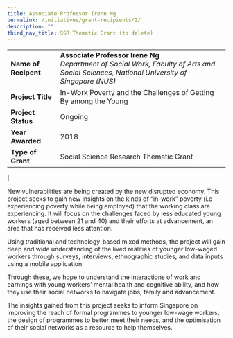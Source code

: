 ```yaml
---
title: Associate Professor Irene Ng
permalink: /initiatives/grant-recipients/2/
description: ""
third_nav_title: SSR Thematic Grant (to delete)
---
```



|  |  |
|---|---|
| **Name of Recipent** | **Associate Professor Irene Ng**<br>_Department of Social Work, Faculty of Arts and Social Sciences, National University of Singapore (NUS)_ |
| **Project Title** | In-Work Poverty and the Challenges of Getting By among the Young |
| **Project Status** | Ongoing |
| **Year Awarded** | 2018 |
| **Type of Grant** | Social Science Research Thematic Grant |
|

New vulnerabilities are being created by the new disrupted economy. This project seeks to gain new insights on the kinds of “in-work” poverty (i.e experiencing poverty while being employed) that the working class are experiencing. It will focus on the challenges faced by less educated young workers (aged between 21 and 40) and their efforts at advancement, an area that has received less attention.  

Using traditional and technology-based mixed methods, the project will gain deep and wide understanding of the lived realities of younger low-waged workers through surveys, interviews, ethnographic studies, and data inputs using a mobile application.  

Through these, we hope to understand the interactions of work and earnings with young workers’ mental health and cognitive ability, and how they use their social networks to navigate jobs, family and advancement.  

The insights gained from this project seeks to inform Singapore on improving the reach of formal programmes to younger low-wage workers, the design of programmes to better meet their needs, and the optimisation of their social networks as a resource to help themselves.